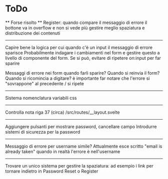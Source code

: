 # ToDo

** Forse risolto **
Register:
quando compare il messaggio di errore il bottone va in overflow e non si vede più
gestire meglio spaziatura e distribuzione dei contenuti

---

Capire bene la logica per cui quando c'è un input il messaggio di errore sparisce
Probabilmente indagare i cambiamenti nel form e gestire questo a livello di componente del form.
Se si può, evitare di ripetere on:input per far sparire

Messaggi di errore nei form
quando farli sparire? Quando si reinvia il form? Quando si ricomincia a digitare?
è importante far notare che l'errore si "sovrappone" al precedente / si ripete

---

Sistema nomenclatura variabili css

---

Controlla nota riga 37 (circa)
/src/routes/\_\_layout.svelte

---

Aggiungere pulsanti per mostrare password, cancellare campo
Introdurre sistemi di sicurezza per la password

---

Messaggio di errore per username simile?
Attualmente esce scritto "email is already taken" quando in realtà l'errore è nell'username

---

Trovare un unico sistema per gestire la spaziatura:
ad esempio i link per tornare indietro in Password Reset o Register
